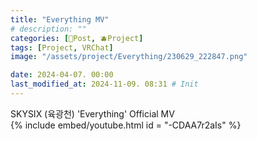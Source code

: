 ```yaml
---
title: "Everything MV"
# description: ""
categories: [📀Post, 🫐Project]
tags: [Project, VRChat]
image: "/assets/project/Everything/230629_222847.png"

date: 2024-04-07. 00:00
last_modified_at: 2024-11-09. 08:31 # Init
---
```


SKYSIX (육광천) 'Everything' Official MV  
{% include embed/youtube.html id = "-CDAA7r2aIs" %}
